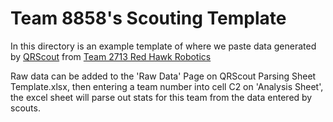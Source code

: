 # Team 8858's Scouting Template

In this directory is an example template of where we paste data generated by [QRScout](http://frc2713.github.io/QRScout) from [Team 2713 Red Hawk Robotics](https://www.thebluealliance.com/team/2713)

Raw data can be added to the 'Raw Data' Page on QRScout Parsing Sheet Template.xlsx, then entering a team number into cell C2 on 'Analysis Sheet', the excel sheet will parse out stats for this team from the data entered by scouts.